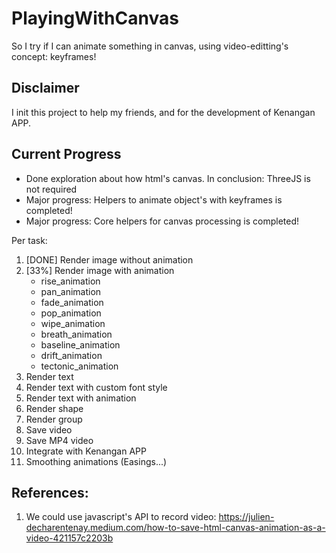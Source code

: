 # PlayingWithCanvas
So I try if I can animate something in canvas, using video-editting's concept: keyframes!

## Disclaimer
I init this project to help my friends, and for the development of Kenangan APP.

## Current Progress
+ Done exploration about how html's canvas. In conclusion: ThreeJS is not required
+ Major progress: Helpers to animate object's with keyframes is completed!
+ Major progress: Core helpers for canvas processing is completed!

Per task:
1. [DONE] Render image without animation
2. [33%] Render image with animation
    + rise_animation
    + pan_animation
    + fade_animation
    - pop_animation
    - wipe_animation
    - breath_animation
    - baseline_animation
    - drift_animation
    - tectonic_animation
3. Render text
4. Render text with custom font style
5. Render text with animation
6. Render shape
7. Render group
8. Save video
9. Save MP4 video
10. Integrate with Kenangan APP
11. Smoothing animations (Easings...)


## References:
1. We could use javascript's API to record video:
https://julien-decharentenay.medium.com/how-to-save-html-canvas-animation-as-a-video-421157c2203b